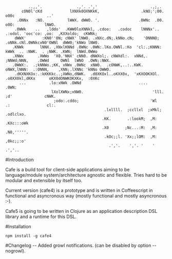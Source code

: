 
```
          ..,,'.               .,'. .','                       .,;,.                                            
       cON0l'cKd            lXNXk0OXNKkK,                  .kNO;';00.                    o00c              ..'
     .ONNx   :NO.          lWWX. dWWO. '.                 .0WNc  .00.                    o0O:             lNWO.
    .0WWk    ..   ,lddo'  .KWW0loXNNkl, .cdoo:   .codoc    lNNNx'..    .:odol. 'ooc'co: ,oo:  ,KXXoldo;  cKWNk; 
    dWWX'       :KN0''0N; cNWX' lNWO. .xNXc.dN;.kNNo.cN;    'ONNNO;  .oNNk.cNl.0WNkcxN0'OWNl  dWW0;'kNWo lNW0. 
   .KNWk       lNNX. ,XNxlKNNd .0WNc .0WN:.lKo.OWNl.:Ko  'cl:.;KNNN: kWWk  .. :NWK.  . ;NWK. .KWN;  lNWd.0WWo 
   .XNWx      .XWWo  'X0.'NNX' cNN0. dNWXol;. cNWXdl:.  xNNd,. ;NNWd;NNN,    .OWWd     OWNl  lWNO  .OWN;:NWX. 
   .0WWX:.  .;kNNWo.;KK, xNWx .0WNc  xNW0.  .cONWK,..:..KWK.   oNWX,lNNN:  .:ONNN,    ,XNN;.lXNNc 'kNNo OWWO.
    .dKXNXKOx:.:kKKKkc..;XWNo,dNWK.  .d0XKOxl..oKXX0x,  'xKXOOKXOl. .o0XX0kl,dKKx      oKX0dONWKOKXKx,  :0XKc 
      ...          .lo:xNWk .OWNd                         ....                            .0WN:              
                    lXolXWNx;xNW0.                              'lll.    ;d'              cNWK. 
                     ;odo:.cddo;                               'Wl      .:                cl:. 
                                           .lxllll.  ;ccllxl  ;xMkl; .odlclxo.    
                                          .KK.       .:lookM;  ,M:  .KXc:::oWk    
                                          .X0       ;Nc...:M:  ,M:  .N0,'''''.    
                                           .kOc;;l. 'Xx;;lOM:  ,M:   ,0kc;;:o'    
                                             .','.    ','. '    '      .','.. 
```

#Introduction

Cafe is a build tool for client-side applications aiming to be language/module system/architecture agnostic and flexible. Tries hard to be modular and extensible by itself too. 

Current version (cafe4) is a prototype and is written in Coffeescript in functional and asyncronous way (mostly functional and mostly asyncronous :-). 

Cafe5 is going to be written in Clojure as an application description DSL library and a runtime for this DSL.

#Installation

    npm install -g cafe4

#Changelog
-- Added growl notifications. (can be disabled by option --nogrowl).

